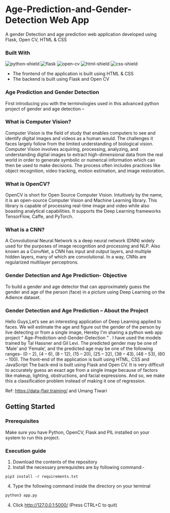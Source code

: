 # Age-Prediction-and-Gender-Detection Web App
A gender Detection  and age prediction web application developed using Flask, Open CV, HTML & CSS
### Built With
![python-shield] ![flask] ![open-cv] ![html-shield] ![css-shield] 

* The frontend of the application is built using HTML & CSS
* The backend is built using Flask and Open CV

### Age Prediction and Gender Detection

First introducing you with the terminologies used in this advanced python project of gender and age detection –

### What is Computer Vision?
Computer Vision is the field of study that enables computers to see and identify digital images and videos as a human would. The challenges it faces largely follow from the limited understanding of biological vision. Computer Vision involves acquiring, processing, analyzing, and understanding digital images to extract high-dimensional data from the real world in order to generate symbolic or numerical information which can then be used to make decisions. The process often includes practices like object recognition, video tracking, motion estimation, and image restoration.

### What is OpenCV?
OpenCV is short for Open Source Computer Vision. Intuitively by the name, it is an open-source Computer Vision and Machine Learning library. This library is capable of processing real-time image and video while also boasting analytical capabilities. It supports the Deep Learning frameworks TensorFlow, Caffe, and PyTorch.

### What is a CNN?
A Convolutional Neural Network is a deep neural network (DNN) widely used for the purposes of image recognition and processing and NLP. Also known as a ConvNet, a CNN has input and output layers, and multiple hidden layers, many of which are convolutional. In a way, CNNs are regularized multilayer perceptrons.

### Gender  Detection and Age Prediction- Objective
To build a gender and age detector that can approximately guess the gender and age of the person (face) in a picture using Deep Learning on the Adience dataset.

### Gender  Detection and Age Prediction – About the Project
Hello Guys,Let’s see an interesting application of Deep Learning applied to faces. We will estimate the age and figure out the gender of the person by live detecting or  from a single image, Hereby  I'm sharing a python web app  project “ Age-Prediction-and-Gender-Detection ” . I have used the models trained by Tal Hassner and Gil Levi. The predicted gender may be one of ‘Male’ and ‘Female’, and the predicted age may be one of the following ranges- (0 – 2), (4 – 6), (8 – 12), (15 – 20), (25 – 32), (38 – 43), (48 – 53), (60 – 100). The front-end of the application is built using HTML, CSS and JavaScript The back-end is built using Flask and Open CV. It is very difficult to accurately guess an exact age from a single image because of factors like makeup, lighting, obstructions, and facial expressions. And so, we make this a classification problem instead of making it one of regression.

Ref: https://data-flair.training/ and Umang Tiwari

## Getting Started

### Prerequisites
Make sure you have Python, OpenCV, Flask and PIL installed on your system to run this project.

### Execution guide
1. Download the contents of the repository
2. Install the necessary prerequisites are by following command:-

```
pip3 install -r requirements.txt

```

4. Type the following command inside the directory on your terminal
  ```sh
  python3 app.py
  ```
  
4. Click http://127.0.0.1:5000/ (Press CTRL+C to quit)

<!-- Links -->

[python-shield]: https://img.shields.io/badge/-Python-blue?logo=python&logoColor=white&style=for-the-badge
[open-cv]: https://img.shields.io/badge/-OpenCV-red?logo=opencv&logoColor=white&style=for-the-badge
[flask]: https://img.shields.io/badge/-Flask-black?logo=flask&logoColor=white&style=for-the-badge
[html-shield]: https://img.shields.io/badge/-HTML-orange?logo=html5&logoColor=white&style=for-the-badge
[css-shield]: https://img.shields.io/badge/-CSS-2862E9?logo=css3&logoColor=white&style=for-the-badge